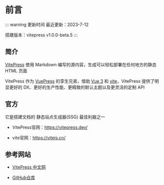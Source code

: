 # 前言

::: warning 更新时间
最近更新：2023-7-12

搭建版本：vitepress v1.0.0-beta.5
:::

## 简介

[VitePress](https://vitepress.dev/) 使用 Markdown 编写的源内容，生成可以轻松部署在任何地方的静态 HTML 页面

VitePress 作为 [VuePress](https://v2.vuepress.vuejs.org/zh/) 的孪生兄弟，借助 [Vue 3](https://cn.vuejs.org/) 和 [vite](https://vitejs.cn/)，VitePress 提供了明显更好的 DX、更好的生产性能、更精致的默认主题以及更灵活的定制 API


## 官方

它是搭建文档的 静态站点生成器(SSG) 最佳利器之一

* VitePress官网：https://vitepress.dev/

* vite官网：https://vitejs.cn/


## 参考网站

* [VitePress 中文网](https://vitepress.qzxdp.cn/)

* [GitHub仓库](https://github.com/vuejs/vitepress)






